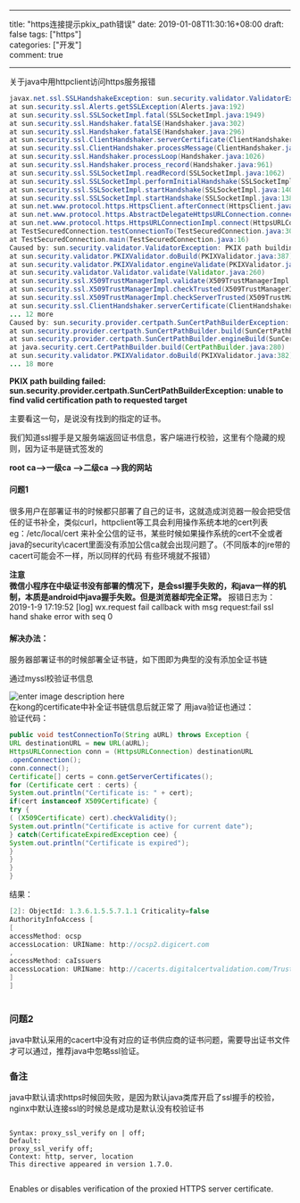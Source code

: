 
---  
title: "https连接提示pkix_path错误" 
date: 2019-01-08T11:30:16+08:00 
draft: false 
tags: ["https"]  
categories: ["开发"]  
comment: true 

---  
  
  
关于java中用httpclient访问https服务报错  
```java  
javax.net.ssl.SSLHandshakeException: sun.security.validator.ValidatorException: PKIX path building failed: sun.security.provider.certpath.SunCertPathBuilderException: unable to find valid certification path to requested target  
at sun.security.ssl.Alerts.getSSLException(Alerts.java:192)  
at sun.security.ssl.SSLSocketImpl.fatal(SSLSocketImpl.java:1949)  
at sun.security.ssl.Handshaker.fatalSE(Handshaker.java:302)  
at sun.security.ssl.Handshaker.fatalSE(Handshaker.java:296)  
at sun.security.ssl.ClientHandshaker.serverCertificate(ClientHandshaker.java:1514)  
at sun.security.ssl.ClientHandshaker.processMessage(ClientHandshaker.java:216)  
at sun.security.ssl.Handshaker.processLoop(Handshaker.java:1026)  
at sun.security.ssl.Handshaker.process_record(Handshaker.java:961)  
at sun.security.ssl.SSLSocketImpl.readRecord(SSLSocketImpl.java:1062)  
at sun.security.ssl.SSLSocketImpl.performInitialHandshake(SSLSocketImpl.java:1375)  
at sun.security.ssl.SSLSocketImpl.startHandshake(SSLSocketImpl.java:1403)  
at sun.security.ssl.SSLSocketImpl.startHandshake(SSLSocketImpl.java:1387)  
at sun.net.www.protocol.https.HttpsClient.afterConnect(HttpsClient.java:559)  
at sun.net.www.protocol.https.AbstractDelegateHttpsURLConnection.connect(AbstractDelegateHttpsURLConnection.java:185)  
at sun.net.www.protocol.https.HttpsURLConnectionImpl.connect(HttpsURLConnectionImpl.java:153)  
at TestSecuredConnection.testConnectionTo(TestSecuredConnection.java:30)  
at TestSecuredConnection.main(TestSecuredConnection.java:16)  
Caused by: sun.security.validator.ValidatorException: PKIX path building failed: sun.security.provider.certpath.SunCertPathBuilderException: unable to find valid certification path to requested target  
at sun.security.validator.PKIXValidator.doBuild(PKIXValidator.java:387)  
at sun.security.validator.PKIXValidator.engineValidate(PKIXValidator.java:292)  
at sun.security.validator.Validator.validate(Validator.java:260)  
at sun.security.ssl.X509TrustManagerImpl.validate(X509TrustManagerImpl.java:324)  
at sun.security.ssl.X509TrustManagerImpl.checkTrusted(X509TrustManagerImpl.java:229)  
at sun.security.ssl.X509TrustManagerImpl.checkServerTrusted(X509TrustManagerImpl.java:124)  
at sun.security.ssl.ClientHandshaker.serverCertificate(ClientHandshaker.java:1496)  
... 12 more  
Caused by: sun.security.provider.certpath.SunCertPathBuilderException: unable to find valid certification path to requested target  
at sun.security.provider.certpath.SunCertPathBuilder.build(SunCertPathBuilder.java:141)  
at sun.security.provider.certpath.SunCertPathBuilder.engineBuild(SunCertPathBuilder.java:126)  
at java.security.cert.CertPathBuilder.build(CertPathBuilder.java:280)  
at sun.security.validator.PKIXValidator.doBuild(PKIXValidator.java:382)  
... 18 more  
```  
  
**PKIX path building failed: sun.security.provider.certpath.SunCertPathBuilderException: unable to find valid certification path to requested target**  
  
主要看这一句，是说没有找到的指定的证书。  
  
我们知道ssl握手是又服务端返回证书信息，客户端进行校验，这里有个隐藏的规则，因为证书是链式签发的  
  
**root ca-->一级ca -—>二级ca -->我的网站**  
  
#### 问题1  
  
很多用户在部署证书的时候都只部署了自己的证书，这就造成浏览器一般会把受信任的证书补全，类似curl，httpclient等工具会利用操作系统本地的cert列表 eg：/etc/local/cert 来补全公信的证书，某些时候如果操作系统的cert不全或者java的security\cacert里面没有添加公信ca就会出现问题了。（不同版本的jre带的cacert可能会不一样，所以同样的代码 有些环境就不报错）

**注意**  
**微信小程序在中级证书没有部署的情况下，是会ssl握手失败的，和java一样的机制，本质是android中java握手失败。但是浏览器却完全正常。**
报错日志为：2019-1-9 17:19:52 [log] wx.request fail callback with msg request:fail ssl hand shake error with seq 0
  
#### 解决办法：  
服务器部署证书的时候部署全证书链，如下图即为典型的没有添加全证书链  
  
通过myssl校验证书信息  
  
![enter image description here](https://i.imgur.com/CESb3vS.png)  
在kong的certificate中补全证书链信息后就正常了 用java验证也通过：  
验证代码：  
```java  
public void testConnectionTo(String aURL) throws Exception {  
URL destinationURL = new URL(aURL);  
HttpsURLConnection conn = (HttpsURLConnection) destinationURL  
.openConnection();  
conn.connect();  
Certificate[] certs = conn.getServerCertificates();  
for (Certificate cert : certs) {  
System.out.println("Certificate is: " + cert);  
if(cert instanceof X509Certificate) {  
try {  
( (X509Certificate) cert).checkValidity();  
System.out.println("Certificate is active for current date");  
} catch(CertificateExpiredException cee) {  
System.out.println("Certificate is expired");  
}  
}  
}  
}  
```  
结果：  
```java  
[2]: ObjectId: 1.3.6.1.5.5.7.1.1 Criticality=false  
AuthorityInfoAccess [  
[  
accessMethod: ocsp  
accessLocation: URIName: http://ocsp2.digicert.com  
,  
accessMethod: caIssuers  
accessLocation: URIName: http://cacerts.digitalcertvalidation.com/TrustAsiaTLSRSACA.crt  
]  
]  
  
```  
  
### 问题2  
java中默认采用的cacert中没有对应的证书供应商的证书问题，需要导出证书文件才可以通过，推荐java中忽略ssl验证。  
  
### 备注  
java中默认请求https时候回失败，是因为默认java类库开启了ssl握手的校验，nginx中默认连接ssl的时候总是成功是默认没有校验证书  
  
  
```nginx  
  
Syntax: proxy_ssl_verify on | off;  
Default:  
proxy_ssl_verify off;  
Context: http, server, location  
This directive appeared in version 1.7.0.  
  
```  
  
Enables or disables verification of the proxied HTTPS server certificate.